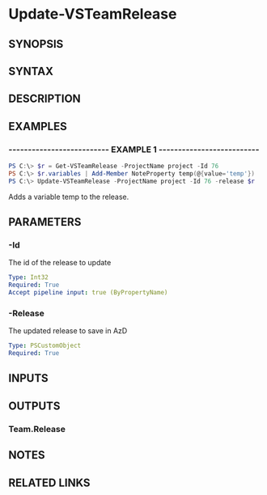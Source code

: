 <!-- #include "./common/header.md" -->

# Update-VSTeamRelease

## SYNOPSIS

<!-- #include "./synopsis/Update-VSTeamRelease.md" -->

## SYNTAX

## DESCRIPTION

<!-- #include "./synopsis/Update-VSTeamRelease.md" -->

## EXAMPLES

### -------------------------- EXAMPLE 1 --------------------------

```PowerShell
PS C:\> $r = Get-VSTeamRelease -ProjectName project -Id 76
PS C:\> $r.variables | Add-Member NoteProperty temp(@{value='temp'})
PS C:\> Update-VSTeamRelease -ProjectName project -Id 76 -release $r
```

Adds a variable temp to the release.

## PARAMETERS

<!-- #include "./params/projectName.md" -->

### -Id

The id of the release to update

```yaml
Type: Int32
Required: True
Accept pipeline input: true (ByPropertyName)
```

### -Release

The updated release to save in AzD

```yaml
Type: PSCustomObject
Required: True
```

<!-- #include "./params/confirm.md" -->

<!-- #include "./params/force.md" -->

<!-- #include "./params/whatIf.md" -->

## INPUTS

## OUTPUTS

### Team.Release

## NOTES

## RELATED LINKS